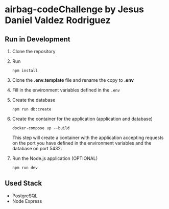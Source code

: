 # airbag-codeChallenge by Jesus Daniel Valdez Rodriguez

## Run in Development

1. Clone the repository
2. Run
   ```
   npm install
   ```
3. Clone the __.env.template__ file and rename the copy to __.env__

4. Fill in the environment variables defined in the ```.env```

5. Create the database
   ```
   npm run db:create
   ```
6. Create the container for the application (application and database)
   ```
   docker-compose up --build
   ```
   This step will create a container with the application accepting requests on the port you have defined in the environment variables and the database on port 5432.

7. Run the Node.js application (OPTIONAL)
   ```
   npm run dev
   ```

## Used Stack
* PostgreSQL
* Node Express